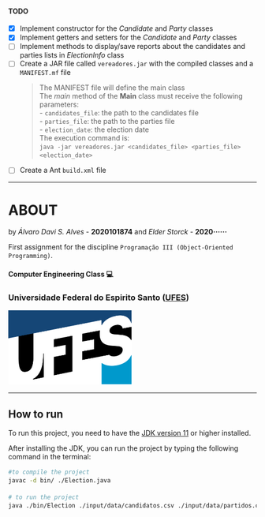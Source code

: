 
#### TODO

* [x] Implement constructor for the _Candidate_ and _Party_ classes
* [x] Implement getters and setters for the _Candidate_ and _Party_ classes
* [ ] Implement methods to display/save reports about the candidates and parties lists in _ElectionInfo_ class
* [ ] Create a JAR file called `vereadores.jar` with the compiled classes and a `MANIFEST.mf` file
	> The MANIFEST file will define the main class  
	> The _main_ method of the **Main** class must receive the following parameters:  
		- `candidates_file`: the path to the candidates file  
		- `parties_file`: the path to the parties file  
		- `election_date`: the election date  
	> The execution command is:  
		`java -jar vereadores.jar <candidates_file> <parties_file> <election_date>`  
* [ ] Create a Ant `build.xml` file

___

# ABOUT

by _Álvaro Davi S. Alves_ - **2020101874**
and _Elder Storck_ - **2020······**

First assignment for the discipline  ```Programação III (Object-Oriented Programming)```.


#### Computer Engineering Class :computer:

### Universidade Federal do Espirito Santo ([UFES](https://ufes.br))


<img src="./docs/img/marca_ufes.png" alt="ufes logo" height="150px" width="250px">   

---

## How to run

To run this project, you need to have the [JDK version 11](https://www.oracle.com/br/java/technologies/javase/jdk11-archive-downloads.html) or higher installed.  

After installing the JDK, you can run the project by typing the following command in the terminal:  
```sh
#to compile the project
javac -d bin/ ./Election.java

# to run the project
java ./bin/Election ./input/data/candidatos.csv ./input/data/partidos.csv
```
